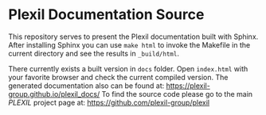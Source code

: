 # Plexil Documentation Source
This repository serves to present the Plexil documentation built with Sphinx.
After installing Sphinx you can use `make html` to invoke the Makefile in the current directory and see the results in `_build/html`.

There currently exists a built version in `docs` folder. Open `index.html` with your favorite browser and check the current compiled version. The generated documentation also can be found at: https://plexil-group.github.io/plexil_docs/
To find the source code please go to the main *PLEXIL* project page at: https://github.com/plexil-group/plexil
